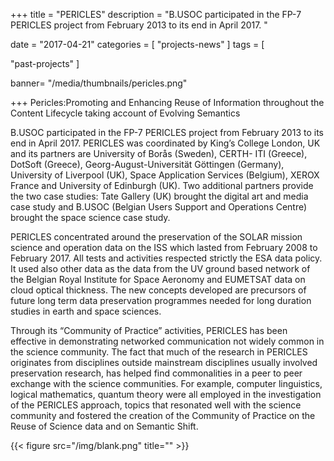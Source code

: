 +++
title = "PERICLES"
description = "B.USOC participated in the FP-7 PERICLES project from February 2013 to its end in April 2017. "

date = "2017-04-21"
categories = [
    "projects-news"
]
tags = [

  "past-projects"
]

banner= "/media/thumbnails/pericles.png"


+++
Pericles:Promoting  and  Enhancing  Reuse  of  Information throughout  the  Content  Lifecycle  taking  account  of  Evolving  Semantics

B.USOC participated in the FP-7 PERICLES project from February 2013 to its end in April 2017.
PERICLES was coordinated by King’s College London, UK and its partners are University of Borås (Sweden), CERTH- ITI (Greece), DotSoft (Greece), Georg-August-Universität Göttingen (Germany), University of Liverpool (UK), Space Application Services (Belgium), XEROX France and University of Edinburgh (UK). Two additional partners provide the two case studies: Tate Gallery (UK) brought the digital art and media case study and B.USOC (Belgian Users Support and Operations Centre) brought the space science case study.

PERICLES concentrated around the preservation of the SOLAR mission science and operation data on the ISS which lasted from February 2008 to February 2017.  All tests and activities respected strictly the ESA data policy. It used also other data as the data from the UV ground based network of the Belgian Royal Institute for Space Aeronomy and EUMETSAT data on cloud optical thickness. The new concepts developed are precursors of future long term data preservation programmes  needed for long duration studies in earth and space sciences.

Through its “Community of Practice” activities, PERICLES has been effective in demonstrating networked communication not widely common in the science community. The fact that much of the research in PERICLES  originates  from  disciplines  outside  mainstream  disciplines  usually  involved  preservation research, has helped find commonalities in a peer to peer exchange with the science  communities.  For example, computer  linguistics,  logical  mathematics,  quantum  theory  were  all  employed in the investigation of the PERICLES approach, topics that resonated well with the science  community and fostered the creation of the Community of Practice on the Reuse of Science data and on Semantic Shift. 
 

{{< figure src="/img/blank.png" title="" >}}
